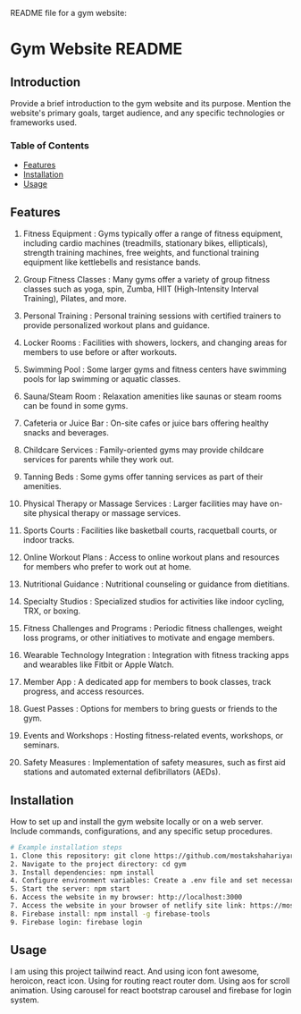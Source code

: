  README file for a gym website:

# Gym Website README

## Introduction

Provide a brief introduction to the gym website and its purpose. Mention the website's primary goals, target audience, and any specific technologies or frameworks used.

### Table of Contents
- [Features](#features)
- [Installation](#installation)
- [Usage](#usage)

## Features

1.  Fitness Equipment : Gyms typically offer a range of fitness equipment, including cardio machines (treadmills, stationary bikes, ellipticals), strength training machines, free weights, and functional training equipment like kettlebells and resistance bands.

2.  Group Fitness Classes : Many gyms offer a variety of group fitness classes such as yoga, spin, Zumba, HIIT (High-Intensity Interval Training), Pilates, and more.

3.  Personal Training : Personal training sessions with certified trainers to provide personalized workout plans and guidance.

4.  Locker Rooms : Facilities with showers, lockers, and changing areas for members to use before or after workouts.

5.  Swimming Pool : Some larger gyms and fitness centers have swimming pools for lap swimming or aquatic classes.

6.  Sauna/Steam Room : Relaxation amenities like saunas or steam rooms can be found in some gyms.

7.  Cafeteria or Juice Bar : On-site cafes or juice bars offering healthy snacks and beverages.

8.  Childcare Services : Family-oriented gyms may provide childcare services for parents while they work out.

9.  Tanning Beds : Some gyms offer tanning services as part of their amenities.

10.  Physical Therapy or Massage Services : Larger facilities may have on-site physical therapy or massage services.

11.  Sports Courts : Facilities like basketball courts, racquetball courts, or indoor tracks.

12.  Online Workout Plans : Access to online workout plans and resources for members who prefer to work out at home.

13.  Nutritional Guidance : Nutritional counseling or guidance from dietitians.

14.  Specialty Studios : Specialized studios for activities like indoor cycling, TRX, or boxing.

15.  Fitness Challenges and Programs : Periodic fitness challenges, weight loss programs, or other initiatives to motivate and engage members.

16.  Wearable Technology Integration : Integration with fitness tracking apps and wearables like Fitbit or Apple Watch.

17.  Member App : A dedicated app for members to book classes, track progress, and access resources.

18.  Guest Passes : Options for members to bring guests or friends to the gym.

19.  Events and Workshops : Hosting fitness-related events, workshops, or seminars.

20.  Safety Measures : Implementation of safety measures, such as first aid stations and automated external defibrillators (AEDs).


## Installation

How to set up and install the gym website locally or on a web server. Include commands, configurations, and any specific setup procedures.

```bash
# Example installation steps
1. Clone this repository: git clone https://github.com/mostakshahariyar/gym
2. Navigate to the project directory: cd gym
3. Install dependencies: npm install
4. Configure environment variables: Create a .env file and set necessary variables.
5. Start the server: npm start
6. Access the website in my browser: http://localhost:3000
7. Access the website in your browser of netlify site link: https://mostak-gym.netlify.app/home
8. Firebase install: npm install -g firebase-tools
9. Firebase login: firebase login
```

## Usage

I am using this project tailwind react. And using icon font awesome, heroicon, react icon. Using for routing react router dom. Using aos for scroll animation. Using carousel for react bootstrap carousel and firebase for login system. 

